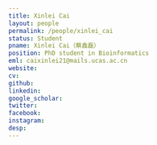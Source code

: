 ```yaml
---
title: Xinlei Cai
layout: people
permalink: /people/xinlei_cai
status: Student
pname: Xinlei Cai（蔡鑫磊）
position: PhD student in Bioinformatics
eml: caixinlei21@mails.ucas.ac.cn
website: 
cv: 
github: 
linkedin:
google_scholar: 
twitter: 
facebook: 
instagram:
desp: 
---
```

